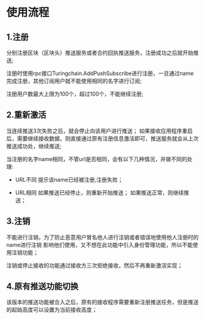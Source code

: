 # 使用流程
## 1.注册
分别注册区块（区块头）推送服务或者合约回执推送服务，注册成功之后就开始推送;

注册时使用rpc接口Turingchain.AddPushSubscribe进行注册，一旦通过name完成注册，其他订阅用户就不能使用相同的名字进行订阅;

注册用户数最大上限为100个，超过100个，不能继续注册;

## 2.重新激活
当连续推送3次失败之后，就会停止向该用户进行推送；
如果接收应用程序重启后，需要继续接收数据，则直接通过原有注册信息激活即可，推送服务就会从上次推送成功处，继续推送;

当注册的名字name相同，不管url是否相同，会有以下几种情况，并做不同的处理:
- URL不同
提示该name已经被注册,注册失败；

- URL相同
如果推送已经停止，则重新开始推送；
如果推送正常，则继续推送；

## 3.注销
不能进行注销，为了防止恶意用户冒名他人进行注销或者错误地使用他人注册时的name进行注销
影响他们使用，又不想在此功能中引入身份管理功能，所以不能使用注销功能；

注销或停止接收的功能通过接收方三次拒绝接收，然后不再重新激活实现；

## 4.原有推送功能切换
该版本的推送功能被合入之后，原有的接收程序需要重新注册推送任务，但是推送的起始高度可以设置为当前接收高度；